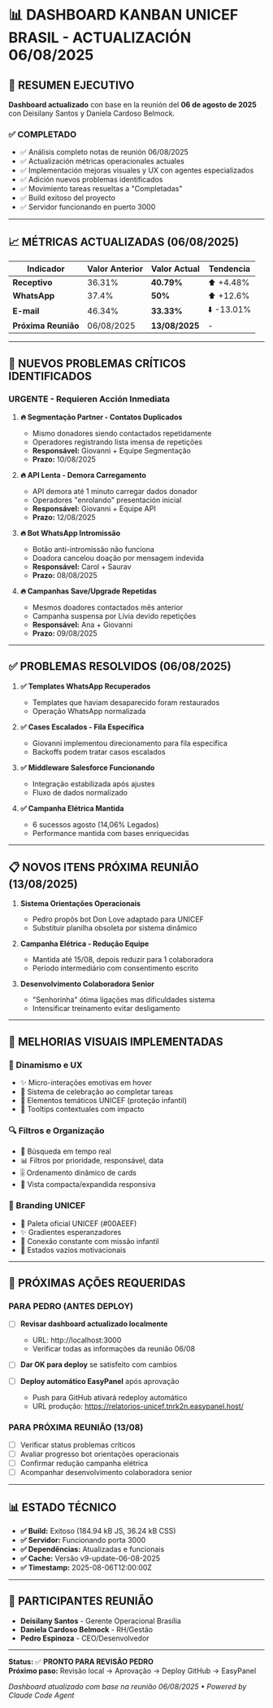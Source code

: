 # 📊 DASHBOARD KANBAN UNICEF BRASIL - ACTUALIZACIÓN 06/08/2025

## 🎯 RESUMEN EJECUTIVO

**Dashboard actualizado** con base en la reunión del **06 de agosto de 2025** con Deisilany Santos y Daniela Cardoso Belmock.

### ✅ **COMPLETADO**
- ✅ Análisis completo notas de reunión 06/08/2025
- ✅ Actualización métricas operacionales actuales
- ✅ Implementación mejoras visuales y UX con agentes especializados
- ✅ Adición nuevos problemas identificados
- ✅ Movimiento tareas resueltas a "Completadas"
- ✅ Build exitoso del proyecto
- ✅ Servidor funcionando en puerto 3000

---

## 📈 **MÉTRICAS ACTUALIZADAS (06/08/2025)**

| Indicador | Valor Anterior | Valor Actual | Tendencia |
|-----------|----------------|--------------|-----------|
| **Receptivo** | 36.31% | **40.79%** | ⬆️ +4.48% |
| **WhatsApp** | 37.4% | **50%** | ⬆️ +12.6% |
| **E-mail** | 46.34% | **33.33%** | ⬇️ -13.01% |
| **Próxima Reunião** | 06/08/2025 | **13/08/2025** | - |

---

## 🚨 **NUEVOS PROBLEMAS CRÍTICOS IDENTIFICADOS**

### **URGENTE - Requieren Acción Inmediata**

1. **🔥 Segmentação Partner - Contatos Duplicados**
   - Mismo donadores siendo contactados repetidamente
   - Operadores registrando lista imensa de repetições
   - **Responsável:** Giovanni + Equipe Segmentação
   - **Prazo:** 10/08/2025

2. **🔥 API Lenta - Demora Carregamento**
   - API demora até 1 minuto carregar dados donador
   - Operadores "enrolando" presentación inicial
   - **Responsável:** Giovanni + Equipe API  
   - **Prazo:** 12/08/2025

3. **🔥 Bot WhatsApp Intromissão**
   - Botão anti-intromissão não funciona
   - Doadora cancelou doação por mensagem indevida
   - **Responsável:** Carol + Saurav
   - **Prazo:** 08/08/2025

4. **🔥 Campanhas Save/Upgrade Repetidas**
   - Mesmos doadores contactados mês anterior
   - Campanha suspensa por Lívia devido repetições
   - **Responsável:** Ana + Giovanni
   - **Prazo:** 09/08/2025

---

## ✅ **PROBLEMAS RESOLVIDOS (06/08/2025)**

1. **✅ Templates WhatsApp Recuperados**
   - Templates que haviam desaparecido foram restaurados
   - Operação WhatsApp normalizada

2. **✅ Cases Escalados - Fila Específica**  
   - Giovanni implementou direcionamento para fila específica
   - Backoffs podem tratar casos escalados

3. **✅ Middleware Salesforce Funcionando**
   - Integração estabilizada após ajustes
   - Fluxo de dados normalizado

4. **✅ Campanha Elétrica Mantida**
   - 6 sucessos agosto (14,06% Legados)
   - Performance mantida com bases enriquecidas

---

## 📋 **NOVOS ITENS PRÓXIMA REUNIÃO (13/08/2025)**

1. **Sistema Orientações Operacionais**
   - Pedro propôs bot Don Love adaptado para UNICEF
   - Substituir planilha obsoleta por sistema dinâmico

2. **Campanha Elétrica - Redução Equipe**
   - Mantida até 15/08, depois reduzir para 1 colaboradora
   - Período intermediário com consentimento escrito

3. **Desenvolvimento Colaboradora Senior**
   - "Senhorinha" ótima ligações mas dificuldades sistema
   - Intensificar treinamento evitar desligamento

---

## 🎨 **MELHORIAS VISUAIS IMPLEMENTADAS**

### **🎯 Dinamismo e UX**
- ✨ Micro-interações emotivas em hover
- 🎊 Sistema de celebração ao completar tareas
- 💝 Elementos temáticos UNICEF (proteção infantil)
- 🌟 Tooltips contextuales com impacto

### **🔍 Filtros e Organização**
- 🔎 Búsqueda em tempo real
- 📊 Filtros por prioridade, responsável, data
- 🎚️ Ordenamento dinâmico de cards
- 📱 Vista compacta/expandida responsiva

### **🎨 Branding UNICEF**
- 💙 Paleta oficial UNICEF (#00AEEF)
- ✨ Gradientes esperanzadores
- 👶 Conexão constante com missão infantil
- 🎈 Estados vazios motivacionais

---

## 🚀 **PRÓXIMAS AÇÕES REQUERIDAS**

### **PARA PEDRO (ANTES DEPLOY)**
- [ ] **Revisar dashboard actualizado localmente**
  - URL: http://localhost:3000
  - Verificar todas as informações da reunião 06/08
  
- [ ] **Dar OK para deploy** se satisfeito com cambios

- [ ] **Deploy automático EasyPanel** após aprovação
  - Push para GitHub ativará redeploy automático
  - URL produção: https://relatorios-unicef.tnrk2n.easypanel.host/

### **PARA PRÓXIMA REUNIÃO (13/08)**
- [ ] Verificar status problemas críticos
- [ ] Avaliar progresso bot orientações operacionais  
- [ ] Confirmar redução campanha elétrica
- [ ] Acompanhar desenvolvimento colaboradora senior

---

## 📊 **ESTADO TÉCNICO**

- **✅ Build:** Exitoso (184.94 kB JS, 36.24 kB CSS)
- **✅ Servidor:** Funcionando porta 3000
- **✅ Dependências:** Atualizadas e funcionais
- **✅ Cache:** Versão v9-update-06-08-2025
- **✅ Timestamp:** 2025-08-06T12:00:00Z

---

## 👥 **PARTICIPANTES REUNIÃO**

- **Deisilany Santos** - Gerente Operacional Brasília
- **Daniela Cardoso Belmock** - RH/Gestão
- **Pedro Espinoza** - CEO/Desenvolvedor

---

**Status:** ✅ **PRONTO PARA REVISÃO PEDRO**  
**Próximo paso:** Revisão local → Aprovação → Deploy GitHub → EasyPanel

*Dashboard atualizado com base na reunião 06/08/2025 • Powered by Claude Code Agent*